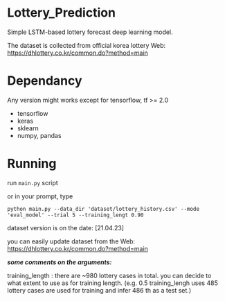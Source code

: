 # Lottery_Prediction
Simple LSTM-based lottery forecast deep learning model.

The dataset is collected from official korea lottery Web: https://dhlottery.co.kr/common.do?method=main

# Dependancy

Any version might works except for tensorflow, tf >= 2.0
* tensorflow 
* keras
* sklearn
* numpy, pandas




# Running

run ``main.py`` script

or in your prompt, type

``python main.py --data_dir 'dataset/lottery_history.csv' --mode 'eval_model' --trial 5 --training_lengt 0.90 ``  

dataset version is on the date: [21.04.23]

you can easily update dataset from the Web:  https://dhlottery.co.kr/common.do?method=main

***some comments on the arguments:***

training_length : there are ~980 lottery cases in total. you can decide to what extent to use as for training length.
(e.g. 0.5 training_lengh uses 485 lottery cases are used for training and infer 486 th as a test set.)

